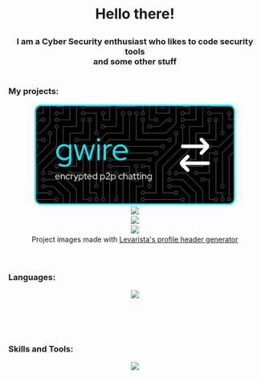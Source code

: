 # **<p align="center">Hello there!</p>**
<h3 align="center">I am a Cyber Security enthusiast who likes to code security tools <br> and some other stuff</h3>

<!--
#
<h3 align="left">Skills and languages:</h3>
<p align="center">
  <a href="https://skillicons.dev">
    <img src="https://skillicons.dev/icons?i=golang,python,html,css,js,vscode,vim,git,github,linux,docker&perline=5" />
  </a>
</p>
-->

#
<!--
<h3>Stats:</h3>


<p align="center">
  <a href="https://github.com/adzsx">
    <img width="500px" src="https://github-readme-stats.vercel.app/api?username=adzsx&show_icons=true&theme=transparent&hide_border=true"/>
  </a>

  <a href="https://github.com/adzsx">
    <img width="250px" src="https://github-readme-stats.vercel.app/api/top-langs/?username=adzsx&langs_count=5&hide_border=true&theme=transparent" />
  </a>
  
  <a href="https://github.com/adzsx">
    <img width="750px" src="http://github-profile-summary-cards.vercel.app/api/cards/profile-details?username=adzsx&theme=transparent" />
  </a>
  
</p>
-->

<h3 align="left">My projects:</h3>

<p align="center">
  <a href="https://github.com/adzsx/gwire">
    <img src="https://github.com/adzsx/gwire/blob/main/assets/gwire-banner.png" height="200px">
  </a>
<br>
  <a href="https://github.com/adzsx/xcrack">
    <img src="https://github.com/adzsx/XCrack/blob/main/assets/xcrack-banner.png" height="200px">
  </a>
<br>
  <a href="https://github.com/adzsx/WebDuck">
    <img src="https://github.com/adzsx/WebDuck/blob/main/webDuck-header.png" height="200px">
  </a>
<br>
  <a href="https://github.com/adzsx/difugo">
    <img src="https://github.com/adzsx/difugo/blob/main/assets/difugo-banner.png" height="200px">
  </a>

<br>
Project images made with <a href="https://leviarista.github.io/github-profile-header-generator/">Levarista's profile header generator</a>
<br>
<br>
<br>
  
</p>
<h3 align="left">Languages:</h3>
<p align="center">
  <a href="https://skillicons.dev">
    <img src="https://skillicons.dev/icons?i=golang,python,js,ts,html,css,bash,powershell,java" />
  </a>
</p>
<br>
<br>
<br>


<h3 align="left">Skills and Tools:</h3>
<p align="center">
  <a href="https://skillicons.dev">
    <img src="https://skillicons.dev/icons?i=linux,windows,git,docker,postman,vue&perline=3" />
  </a>
</p>
